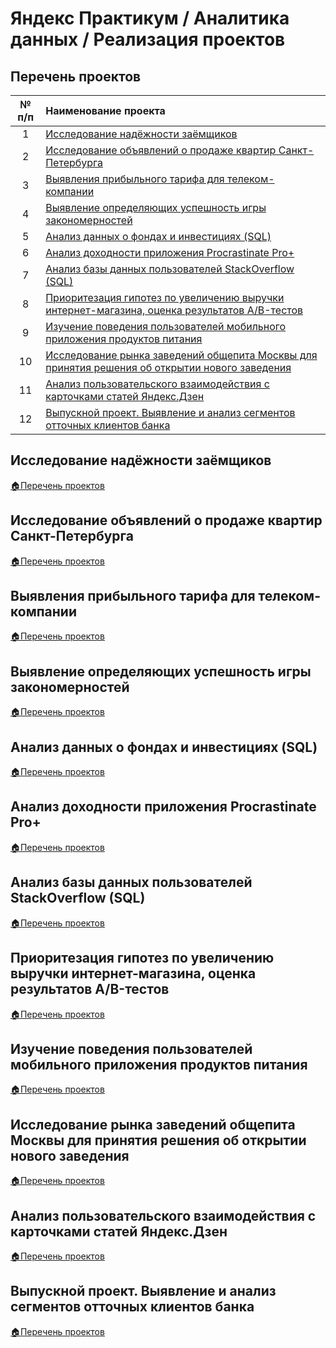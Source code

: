 # Яндекс Практикум / Аналитика данных / Реализация проектов

## Перечень проектов
| № п/п | Наименование проекта |
|:----:|:----|
| 1 | [Исследование надёжности заёмщиков](#Исследование-надёжности-заёмщиков) |
| 2 | [Исследование объявлений о продаже квартир Санкт-Петербурга](#Исследование-объявлений-о-продаже-квартир-Санкт-Петербурга) |
| 3 | [Выявления прибыльного тарифа для телеком-компании](#Выявления-прибыльного-тарифа-для-телеком-компании) |
| 4 | [Выявление определяющих успешность игры закономерностей](#Выявление-определяющих-успешность-игры-закономерностей) |
| 5 | [Анализ данных о фондах и инвестициях (SQL)](#Анализ-данных-о-фондах-и-инвестициях-SQL) |
| 6 | [Анализ доходности приложения Procrastinate Pro+](#Анализ-доходности-приложения-Procrastinate-Pro+) |
| 7 | [Анализ базы данных пользователей StackOverflow (SQL)](#Анализ-базы-данных-пользователей-StackOverflow-SQL) |
| 8 | [Приоритезация гипотез по увеличению выручки интернет-магазина, оценка результатов А/B-тестов](#Приоритезация-гипотез-по-увеличению-выручки-интернет-магазина,-оценка-результатов-А/B-тестов) |
| 9 | [Изучение поведения пользователей мобильного приложения продуктов питания](#Изучение-поведения-пользователей-мобильного-приложения-продуктов-питания) |
| 10 | [Исследование рынка заведений общепита Москвы для принятия решения об открытии нового заведения](#Исследование-рынка-заведений-общепита-Москвы-для-принятия-решения-об-открытии-нового-заведения) |
| 11 | [Анализ пользовательского взаимодействия с карточками статей Яндекс.Дзен](#Анализ-пользовательского-взаимодействия-с-карточками-статей-Яндекс.Дзен) |
| 12 | [Выпускной проект. Выявление и анализ сегментов отточных клиентов банка](#Выпускной-проект.-Выявление-и-анализ-сегментов-отточных-клиентов-банка) |

## Исследование надёжности заёмщиков

[:house:Перечень проектов](#Перечень-проектов)

## Исследование объявлений о продаже квартир Санкт-Петербурга

[:house:Перечень проектов](#Перечень-проектов)

## Выявления прибыльного тарифа для телеком-компании

[:house:Перечень проектов](#Перечень-проектов)

## Выявление определяющих успешность игры закономерностей

[:house:Перечень проектов](#Перечень-проектов)

## Анализ данных о фондах и инвестициях (SQL)

[:house:Перечень проектов](#Перечень-проектов)

## Анализ доходности приложения Procrastinate Pro+

[:house:Перечень проектов](#Перечень-проектов)

## Анализ базы данных пользователей StackOverflow (SQL)

[:house:Перечень проектов](#Перечень-проектов)

## Приоритезация гипотез по увеличению выручки интернет-магазина, оценка результатов А/B-тестов

[:house:Перечень проектов](#Перечень-проектов)

## Изучение поведения пользователей мобильного приложения продуктов питания

[:house:Перечень проектов](#Перечень-проектов)

## Исследование рынка заведений общепита Москвы для принятия решения об открытии нового заведения

[:house:Перечень проектов](#Перечень-проектов)

## Анализ пользовательского взаимодействия с карточками статей Яндекс.Дзен

[:house:Перечень проектов](#Перечень-проектов)

## Выпускной проект. Выявление и анализ сегментов отточных клиентов банка

[:house:Перечень проектов](#Перечень-проектов)
